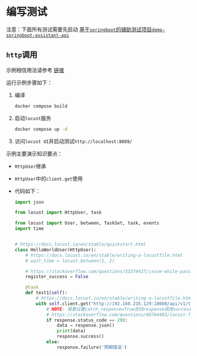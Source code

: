 # 编写测试

注意：下面所有测试需要先启动 [基于`springboot`的辅助测试项目`demo-springboot-assistant-api`](https://gitee.com/dexterleslie/demonstration/tree/master/demo-locust/demo-springboot-assistant-api)

## `http`调用

示例相信用法请参考 [链接](https://gitee.com/dexterleslie/demonstration/tree/master/demo-locust/demo-http)

运行示例步骤如下：

1. 编译

   ```bash
   docker compose build
   ```

2. 启动`locust`服务

   ```bash
   docker compose up -d
   ```

3. 访问`locust UI`并启动测试`http://localhost:8089/`

示例主要演示知识要点：

- `HttpUser`继承

- `HttpUser`中的`client.get`使用

- 代码如下：

  ```python
  import json
  
  from locust import HttpUser, task
  
  from locust import User, between, TaskSet, task, events
  import time
  
  
  # https://docs.locust.io/en/stable/quickstart.html
  class HelloWorldUser(HttpUser):
      # https://docs.locust.io/en/stable/writing-a-locustfile.html
      # wait_time = locust.between(1, 2)
  
      # https://stackoverflow.com/questions/53376427/issue-while-passing-data-from-one-task-function-to-another-in-locust-with-sequen
      register_success = False
  
      @task
      def test1(self):
          # https://docs.locust.io/en/stable/writing-a-locustfile.html
          with self.client.get("http://192.168.235.129:18080/api/v1/testGet", catch_response=True) as response:
              # NOTE: 需要设置catch_response=True否则response调用success和failure会报告方法不存在错误
              # https://stackoverflow.com/questions/66764483/locust-fastresponses-failure-attribute-doesnt-set-request-as-failed-in-report
              if response.status_code == 200:
                  data = response.json()
                  print(data)
                  response.success()
              else:
                  response.failure('预期错误')
  
  ```

  